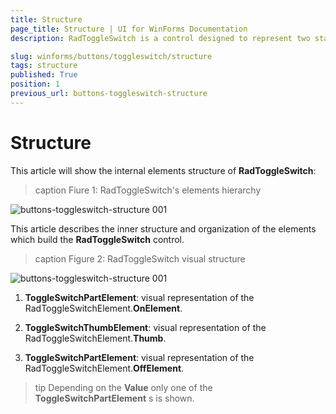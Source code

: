 ```yaml
---
title: Structure
page_title: Structure | UI for WinForms Documentation
description: RadToggleSwitch is a control designed to represent two states- e.g. true/false, On/Off, etc.

slug: winforms/buttons/toggleswitch/structure
tags: structure
published: True
position: 1
previous_url: buttons-toggleswitch-structure
---
```


# Structure

This article will show the internal elements structure of __RadToggleSwitch__:

>caption Fiure 1: RadToggleSwitch's elements hierarchy

![buttons-toggleswitch-structure 001](images/buttons-toggleswitch-structure002.png)

This article describes the inner structure and organization of the elements which build the __RadToggleSwitch__ control.
        
>caption Figure 2: RadToggleSwitch visual structure

![buttons-toggleswitch-structure 001](images/buttons-toggleswitch-structure001.png)

1. __ToggleSwitchPartElement__: visual representation of the RadToggleSwitchElement.__OnElement__.
            

1. __ToggleSwitchThumbElement__: visual representation of the RadToggleSwitchElement.__Thumb__.
            

1. __ToggleSwitchPartElement__: visual representation of the RadToggleSwitchElement.__OffElement__.
            

>tip Depending on the __Value__ only one of the __ToggleSwitchPartElement__ s is shown.
>

